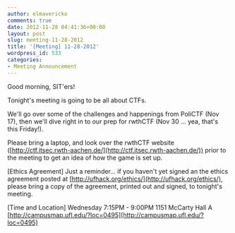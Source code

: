 ```yaml
---
author: elmavericko
comments: true
date: 2012-11-28 04:41:36+00:00
layout: post
slug: meeting-11-28-2012
title: '[Meeting] 11-28-2012'
wordpress_id: 533
categories:
- Meeting Announcement
---
```


Good morning, SIT'ers!

Tonight's meeting is going to be all about CTFs.

We'll go over some of the challenges and happenings from PoliCTF (Nov 17), then we'll dive right in to our prep for rwthCTF (Nov 30 ... yea, that's this Friday!).

Please bring a laptop, and look over the rwthCTF website ([http://ctf.itsec.rwth-aachen.de/](http://ctf.itsec.rwth-aachen.de/)) prior to the meeting to get an idea of how the game is set up.


[Ethics Agreement]
Just a reminder... if you haven't yet signed an the ethics agreement posted at [http://ufhack.org/ethics/](http://ufhack.org/ethics/), please bring a copy of the agreement, printed out and signed, to tonight's meeting.


[Time and Location]
Wednesday
7:15PM - 9:00PM
1151 McCarty Hall A
[http://campusmap.ufl.edu/?loc=0495](http://campusmap.ufl.edu/?loc=0495)
